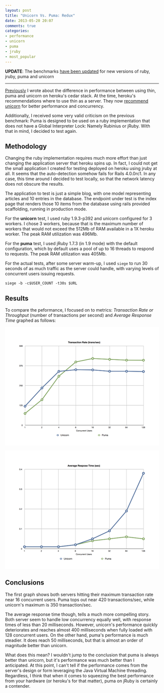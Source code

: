 ```yaml
---
layout: post
title: "Unicorn Vs. Puma: Redux"
date: 2013-05-20 20:07
comments: true
categories:
- performance
- unicorn
- puma
- jruby
- most_popular
---
```


**UPDATE**: The benchmarks [have been updated](/blog/2014/05/13/unicorn-vs-puma-round-3/) for new versions of ruby, jruby, puma and unicorn

---

[Previously][1] I wrote about the difference in performance between using thin, puma and unicorn on heroku's cedar stack. At the time, heroku's recommendations where to use thin as a server. They now [recommend unicorn][2] for better performance and concurrency.

Additionally, I received some very valid criticism on the previous benchmark: Puma is designed to be used on a ruby implementation that does not have a Global Interpreter Lock: Namely Rubinius or jRuby. With that in mind, I decided to test again.

<!-- more -->

## Methodology

Changing the ruby implementation requires much more effort than just changing the application server that heroku spins up. In fact, I could not get the small application I created for testing deployed on heroku using jruby at all. It seems that the auto-detection somehow fails for Rails 4.0.0rc1. In any case, this time around I decided to test locally, so that the network latency does not obscure the results.

The application to test is just a simple blog, with one model representing articles and 10 entries in the database. The endpoint under test is the index page that renders those 10 items from the database using rails provided scaffolding, running in production mode.

For the **unicorn** test, I used ruby 1.9.3-p392 and unicorn configured for 3 workers. I chose 3 workers, because that is the maximum number of workers that would not exceed the 512Mb of RAM available in a 1X heroku worker. The peak RAM utilization was 496Mb.

For the **puma** test, I used jRuby 1.7.3 (in 1.9 mode) with the default configuration, which by default uses a pool of up to 16 threads to respond to requests. The peak RAM utilization was 405Mb.

For the actual tests, after some server warm-up, I used ```siege``` to run 30 seconds of as much traffic as the server could handle, with varying levels of concurrent users issuing requests.

```
siege -b -c$USER_COUNT -t30s $URL
```

## Results

To compare the peformance, I focused on to metrics: *Transaction Rate or Throughput* (number of transactions per second) and *Average Response Time* graphed as follows:

![Transaction Rate: Unicorn, Puma](/assets/images/transaction-rate-unicorn-puma.png)

![Average Response Time: Unicorn, Puma](/assets/images/average-response-time-unicorn-puma.png)

## Conclusions

The first graph shows both servers hitting their maximum transaction rate near 16 concurrent users. Puma tops out near 420 transactions/sec, while unicorn's maximum is 350 transaction/sec.

The average response time though, tells a much more compelling story. Both server seem to handle low concurrency equally well, with response times of less than 20 milliseconds. However, unicorn's performance quickly deteriorates and reaches almost 400 milliseconds when fully loaded with 128 concurrent users. On the other hand, puma's performance is much steadier. It does reach 50 milliseconds, but that is almost an order of magnitude better than unicorn.

What does this mean? I wouldn't jump to the conclusion that puma is always better than unicorn, but it's performance was much better than I anticipated. At this point, I can't tell if the performance comes from the server's design or form leveraging the Java Virtual Machine threading. Regardless, I think that when it comes to squeezing the best performance from your hardware (or heroku's for that matter), puma on jRuby is certainly a contender.

[1]: /blog/2012/08/20/better-performance-on-heroku-thins-vs-unicorn-vs-puma/
[2]: https://blog.heroku.com/archives/2013/2/27/unicorn_rails
